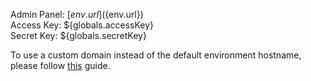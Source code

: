 Admin Panel: [${env.url}](${env.url})  
Access Key: ${globals.accessKey}  
Secret Key: ${globals.secretKey}  

To use a custom domain instead of the default environment hostname, please follow [this](http://docs.jelastic.com/custom-domains) guide.
